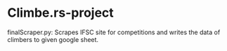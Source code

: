 # Climbe.rs-project

finalScraper.py:
Scrapes IFSC site for competitions and writes the data of climbers to given google sheet.
